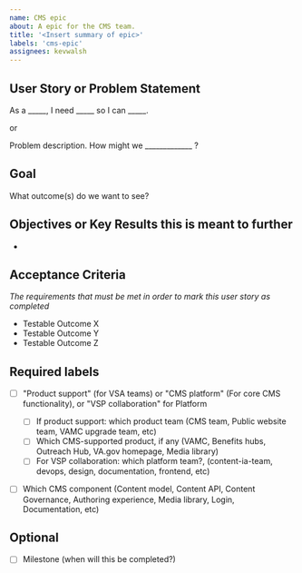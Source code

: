 ```yaml
---
name: CMS epic
about: A epic for the CMS team.
title: '<Insert summary of epic>'
labels: 'cms-epic'
assignees: kevwalsh
---
```


## User Story or Problem Statement

As a _____, I need _____ so I can _____.

or

Problem description. How might we _____________ ?

## Goal
What outcome(s) do we want to see?

## Objectives or Key Results this is meant to further
* <OKR>

## Acceptance Criteria
_The requirements that must be met in order to mark this user story as completed_
* Testable Outcome X
* Testable Outcome Y
* Testable Outcome Z

## Required labels
- [ ] "Product support" (for VSA teams) or "CMS platform" (For core CMS functionality), or "VSP collaboration" for Platform
  - [ ] If product support: which product team (CMS team, Public website team, VAMC upgrade team, etc)
  - [ ] Which CMS-supported product, if any (VAMC, Benefits hubs, Outreach Hub, VA.gov homepage, Media library)
  - [ ] For VSP collaboration: which platform team?, (content-ia-team, devops, design, documentation, frontend, etc)
- [ ] Which CMS component (Content model, Content API, Content Governance, Authoring experience, Media library, Login, Documentation, etc)


## Optional
- [ ] Milestone (when will this be completed?)
